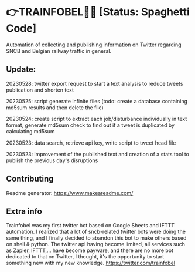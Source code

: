 # 👉TRAINFOBEL🚉🔴 [Status: Spaghetti Code]
Automation of collecting and publishing information on Twitter regarding SNCB and Belgian railway traffic in general.

## Update:
20230528: twitter export request to start a text analysis to reduce tweets publication and shorten text

20230525: script generate infinite files (todo: create a database containing md5sum results and then delete the file)

20230524: create script to extract each job/disturbance individually in text format, generate md5sum check to find out if a tweet is duplicated by calculating md5sum

20230523: data search, retrieve api key, write script to tweet head file

20230523: improvement of the published text and creation of a stats tool to publish the previous day's disruptions

## Contributing

Readme generator: https://www.makeareadme.com/

## Extra info
Trainfobel was my first twitter bot based on Google Sheets and IFTTT automation.
I realized that a lot of sncb-related twitter bots were doing the same thing, and I finally decided to abandon this bot to make others based on shell & python.
The twitter api having become limited, all services such as Zapier, IFTTT,... have become payware, and there are no more bot dedicated to that on Twitter, I thought, it's the opportunity to start something new with my new knowledge.
https://twitter.com/trainfobel
